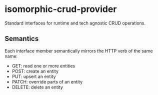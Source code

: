 # isomorphic-crud-provider

Standard interfaces for runtime and tech agnostic CRUD operations.

## Semantics

Each interface member semantically mirrors the HTTP verb of the same name:

- GET: read one or more entities
- POST: create an entity
- PUT: upsert an entity
- PATCH: override parts of an entity
- DELETE: delete an entity
